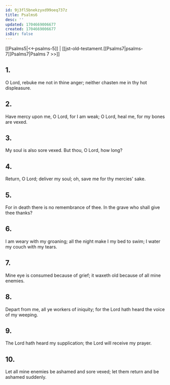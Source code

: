 ```yaml
---
id: 9j3fl5bnekzyxd99oeq737z
title: Psalms6
desc: ''
updated: 1704669006677
created: 1704669006677
isDir: false
---
```

[[Psalms5|<<-psalms-5]] | [[jst-old-testament.[[Psalms7|psalms-7]]Psalms7|Psalms 7 >>]]
## 1.
O Lord, rebuke me not in thine anger; neither chasten me in thy hot displeasure.
## 2.
Have mercy upon me, O Lord, for I am weak; O Lord, heal me, for my bones are vexed.
## 3.
My soul is also sore vexed. But thou, O Lord, how long?
## 4.
Return, O Lord; deliver my soul; oh, save me for thy mercies\' sake.
## 5.
For in death there is no remembrance of thee. In the grave who shall give thee thanks?
## 6.
I am weary with my groaning; all the night make I my bed to swim; I water my couch with my tears.
## 7.
Mine eye is consumed because of grief; it waxeth old because of all mine enemies.
## 8.
Depart from me, all ye workers of iniquity; for the Lord hath heard the voice of my weeping.
## 9.
The Lord hath heard my supplication; the Lord will receive my prayer.
## 10.
Let all mine enemies be ashamed and sore vexed; let them return and be ashamed suddenly.


